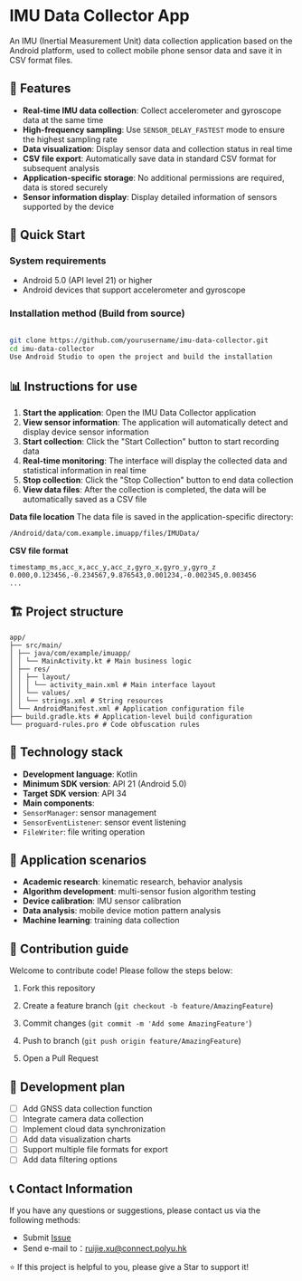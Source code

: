 # IMU Data Collector App

An IMU (Inertial Measurement Unit) data collection application based on the Android platform, used to collect mobile phone sensor data and save it in CSV format files.

## 📱 Features

- **Real-time IMU data collection**: Collect accelerometer and gyroscope data at the same time
- **High-frequency sampling**: Use `SENSOR_DELAY_FASTEST` mode to ensure the highest sampling rate
- **Data visualization**: Display sensor data and collection status in real time
- **CSV file export**: Automatically save data in standard CSV format for subsequent analysis
- **Application-specific storage**: No additional permissions are required, data is stored securely
- **Sensor information display**: Display detailed information of sensors supported by the device

## 🚀 Quick Start

### System requirements

- Android 5.0 (API level 21) or higher
- Android devices that support accelerometer and gyroscope

### Installation method (Build from source)

```bash

git clone https://github.com/yourusername/imu-data-collector.git
cd imu-data-collector
Use Android Studio to open the project and build the installation
```

## 📊 Instructions for use

1. **Start the application**: Open the IMU Data Collector application
2. **View sensor information**: The application will automatically detect and display device sensor information
3. **Start collection**: Click the "Start Collection" button to start recording data
4. **Real-time monitoring**: The interface will display the collected data and statistical information in real time
5. **Stop collection**: Click the "Stop Collection" button to end data collection
6. **View data files**: After the collection is completed, the data will be automatically saved as a CSV file

**Data file location**
The data file is saved in the application-specific directory:

```bash
/Android/data/com.example.imuapp/files/IMUData/
```

**CSV file format**

```csv
timestamp_ms,acc_x,acc_y,acc_z,gyro_x,gyro_y,gyro_z
0.000,0.123456,-0.234567,9.876543,0.001234,-0.002345,0.003456
...
```

## 🏗️ Project structure
```
app/
├── src/main/
│ ├── java/com/example/imuapp/
│ │ └── MainActivity.kt # Main business logic
│ ├── res/
│ │ ├── layout/
│ │ │ └── activity_main.xml # Main interface layout
│ │ └── values/
│ │ └── strings.xml # String resources
│ └── AndroidManifest.xml # Application configuration file
├── build.gradle.kts # Application-level build configuration
└── proguard-rules.pro # Code obfuscation rules
```

## 🔧 Technology stack

- **Development language**: Kotlin
- **Minimum SDK version**: API 21 (Android 5.0)
- **Target SDK version**: API 34
- **Main components**:
- `SensorManager`: sensor management
- `SensorEventListener`: sensor event listening
- `FileWriter`: file writing operation

## 🎯 Application scenarios

- **Academic research**: kinematic research, behavior analysis
- **Algorithm development**: multi-sensor fusion algorithm testing
- **Device calibration**: IMU sensor calibration
- **Data analysis**: mobile device motion pattern analysis
- **Machine learning**: training data collection

## 🤝 Contribution guide

Welcome to contribute code! Please follow the steps below:

1. Fork this repository

2. Create a feature branch (`git checkout -b feature/AmazingFeature`)

3. Commit changes (`git commit -m 'Add some AmazingFeature'`)

4. Push to branch (`git push origin feature/AmazingFeature`)

5. Open a Pull Request

## 📝 Development plan

- [ ] Add GNSS data collection function
- [ ] Integrate camera data collection
- [ ] Implement cloud data synchronization
- [ ] Add data visualization charts
- [ ] Support multiple file formats for export
- [ ] Add data filtering options

## 📞 Contact Information

If you have any questions or suggestions, please contact us via the following methods:

- Submit [Issue](https://github.com/RuijieXu0408/smartphone_IMUdata_collection/issues)
- Send e-mail to：ruijie.xu@connect.polyu.hk


⭐ If this project is helpful to you, please give a Star to support it!

